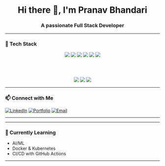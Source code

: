 <h1 align="center">Hi there 👋, I'm Pranav Bhandari</h1>
<h3 align="center">A passionate Full Stack Developer</h3>

---

### 🚀 Tech Stack

<div align="center">
  
  <img src="https://img.shields.io/badge/-React-61DAFB?style=for-the-badge&logo=react&logoColor=white" />
  <img src="https://img.shields.io/badge/-Next.js-000000?style=for-the-badge&logo=next.js&logoColor=white" />
  <img src="https://img.shields.io/badge/-Django-092E20?style=for-the-badge&logo=django&logoColor=white" />
  <img src="https://img.shields.io/badge/-Node.js-339933?style=for-the-badge&logo=nodedotjs&logoColor=white" />
  <img src="https://img.shields.io/badge/-Express.js-000000?style=for-the-badge&logo=express&logoColor=white" />
  <img src="https://img.shields.io/badge/-Laravel-FF2D20?style=for-the-badge&logo=laravel&logoColor=white" />

  <br/><br/>

  <img src="https://img.shields.io/badge/-PostgreSQL-4169E1?style=for-the-badge&logo=postgresql&logoColor=white" />
  <img src="https://img.shields.io/badge/-MongoDB-47A248?style=for-the-badge&logo=mongodb&logoColor=white" />
  <img src="https://img.shields.io/badge/-MySQL-4479A1?style=for-the-badge&logo=mysql&logoColor=white" />

</div>

---

### 📫 Connect with Me

[![LinkedIn](https://img.shields.io/badge/-LinkedIn-0A66C2?style=flat-square&logo=linkedin&logoColor=white)](https://www.linkedin.com/in/pranav-bhandari-4aa3542b2/)
[![Portfolio](https://img.shields.io/badge/-Portfolio-000?style=flat-square&logo=vercel&logoColor=white)](https://pranavbhandari.com.np/)
[![Email](https://img.shields.io/badge/-Email-EA4335?style=flat-square&logo=gmail&logoColor=white)](pranavb952@gmail.com)

---



---

### 🧠 Currently Learning

- AI/ML
- Docker & Kubernetes
- CI/CD with GitHub Actions

---
